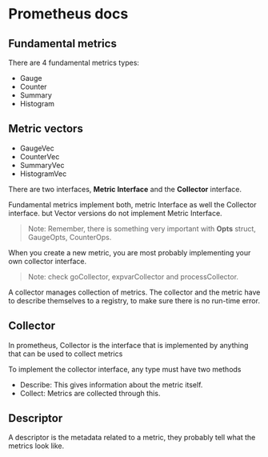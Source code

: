# Prometheus docs

## Fundamental metrics

There are 4 fundamental metrics types:

- Gauge
- Counter
- Summary
- Histogram

## Metric vectors

- GaugeVec
- CounterVec
- SummaryVec
- HistogramVec

There are two interfaces, **Metric Interface** and the **Collector** interface.

Fundamental metrics implement both, metric Interface as well the Collector interface. but Vector versions do not implement Metric Interface.

> Note: Remember, there is something very important with **Opts** struct, GaugeOpts, CounterOps.

When you create a new metric, you are most probably implementing your own collector interface.

> Note: check goCollector, expvarCollector and processCollector.

A collector manages collection of metrics.
The collector and the metric have to describe themselves to a registry, to make sure there is no run-time error.

## Collector

In prometheus, Collector is the interface that is implemented by anything that can be used to collect metrics

To implement the collector interface, any type must have two methods

- Describe: This gives information about the metric itself.
- Collect: Metrics are collected through this.

## Descriptor

A descriptor is the metadata related to a metric, they probably tell what the metrics look like.
